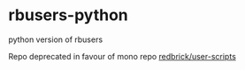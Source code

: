 # rbusers-python
python version of rbusers

Repo deprecated in favour of mono repo [redbrick/user-scripts](https://github.com/redbrick/user-scripts)
